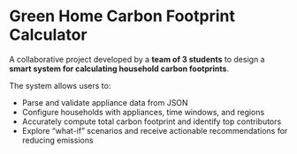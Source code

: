 # Green Home Carbon Footprint Calculator

A collaborative project developed by a **team of 3 students** to design a **smart system for calculating household carbon footprints**.  

The system allows users to:  
- Parse and validate appliance data from JSON  
- Configure households with appliances, time windows, and regions  
- Accurately compute total carbon footprint and identify top contributors  
- Explore “what-if” scenarios and receive actionable recommendations for reducing emissions  
